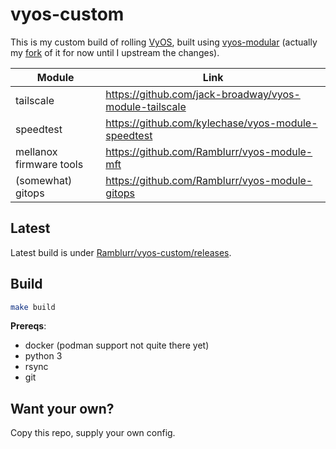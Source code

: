 # vyos-custom

This is my custom build of rolling [VyOS](https://vyos.io/), built using
[vyos-modular](https://github.com/jack-broadway/vyos-modular) (actually my
[fork](https://github.com/Ramblurr/vyos-modular) of it for now until I upstream
the changes).


| Module                  | Link                                                   |
|-------------------------|--------------------------------------------------------|
| tailscale               | https://github.com/jack-broadway/vyos-module-tailscale |
| speedtest               | https://github.com/kylechase/vyos-module-speedtest     |
| mellanox firmware tools | https://github.com/Ramblurr/vyos-module-mft            |
| (somewhat) gitops       | https://github.com/Ramblurr/vyos-module-gitops         |

## Latest

Latest build is under [Ramblurr/vyos-custom/releases](https://github.com/Ramblurr/vyos-custom/releases).

## Build

``` sh
make build
```

**Prereqs**:

* docker (podman support not quite there yet)
* python 3
* rsync
* git


## Want your own?

Copy this repo, supply your own config.
